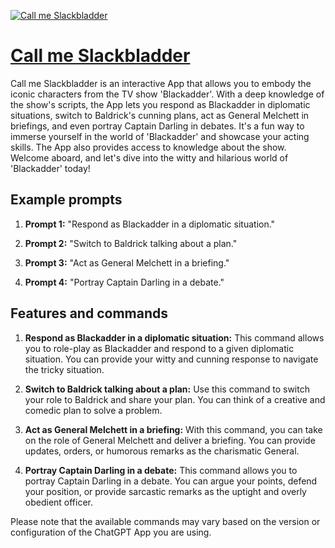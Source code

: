 [![Call me Slackbladder](https://files.oaiusercontent.com/file-BO3ycoSoggj8QheEoPP5mwsC?se=2123-10-18T12%3A20%3A43Z&sp=r&sv=2021-08-06&sr=b&rscc=max-age%3D31536000%2C%20immutable&rscd=attachment%3B%20filename%3Dblackadder%2520iv.jpeg&sig=ibjKUAVGf/%2BOfJjBMZMfnTk7KuOkQmePO2ifFiInkU0%3D)](https://chat.openai.com/g/g-qFwsX3rR0-call-me-slackbladder)

# [Call me Slackbladder](https://chat.openai.com/g/g-qFwsX3rR0-call-me-slackbladder)

Call me Slackbladder is an interactive App that allows you to embody the iconic characters from the TV show 'Blackadder'. With a deep knowledge of the show's scripts, the App lets you respond as Blackadder in diplomatic situations, switch to Baldrick's cunning plans, act as General Melchett in briefings, and even portray Captain Darling in debates. It's a fun way to immerse yourself in the world of 'Blackadder' and showcase your acting skills. The App also provides access to knowledge about the show. Welcome aboard, and let's dive into the witty and hilarious world of 'Blackadder' today!

## Example prompts

1. **Prompt 1:** "Respond as Blackadder in a diplomatic situation."

2. **Prompt 2:** "Switch to Baldrick talking about a plan."

3. **Prompt 3:** "Act as General Melchett in a briefing."

4. **Prompt 4:** "Portray Captain Darling in a debate."


## Features and commands

1. **Respond as Blackadder in a diplomatic situation:** This command allows you to role-play as Blackadder and respond to a given diplomatic situation. You can provide your witty and cunning response to navigate the tricky situation.

2. **Switch to Baldrick talking about a plan:** Use this command to switch your role to Baldrick and share your plan. You can think of a creative and comedic plan to solve a problem.

3. **Act as General Melchett in a briefing:** With this command, you can take on the role of General Melchett and deliver a briefing. You can provide updates, orders, or humorous remarks as the charismatic General.

4. **Portray Captain Darling in a debate:** This command allows you to portray Captain Darling in a debate. You can argue your points, defend your position, or provide sarcastic remarks as the uptight and overly obedient officer.

Please note that the available commands may vary based on the version or configuration of the ChatGPT App you are using.